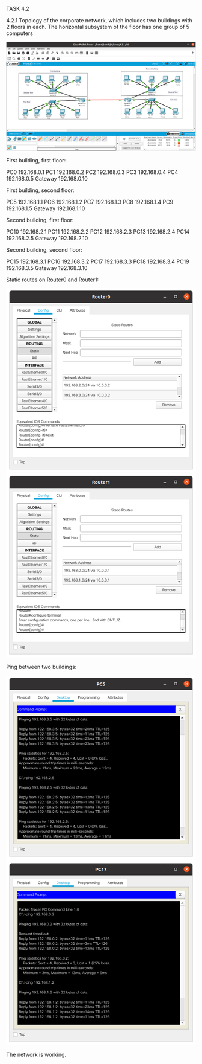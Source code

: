 TASK 4.2

4.2.1 Topology of the corporate network, which includes two buildings with 2 floors in each. The horizontal subsystem of the floor has one group of 5 computers

![](images/scr1.png)

First building, first floor:

PC0 192.168.0.1
PC1 192.168.0.2
PC2 192.168.0.3
PC3 192.168.0.4
PC4 192.168.0.5
Gateway 192.168.0.10

First building, second floor:

PC5 192.168.1.1
PC6 192.168.1.2
PC7 192.168.1.3
PC8 192.168.1.4
PC9 192.168.1.5
Gateway 192.168.1.10

Second building, first floor:

PC10 192.168.2.1
PC11 192.168.2.2
PC12 192.168.2.3
PC13 192.168.2.4
PC14 192.168.2.5
Gateway 192.168.2.10

Second building, second floor:

PC15 192.168.3.1
PC16 192.168.3.2
PC17 192.168.3.3
PC18 192.168.3.4
PC19 192.168.3.5
Gateway 192.168.3.10

Static routes on Router0 and Router1:

![](images/scr2.png)
![](images/scr3.png)

Ping between two buildings:

![](images/scr4.png)
![](images/scr5.png)

The network is working.
